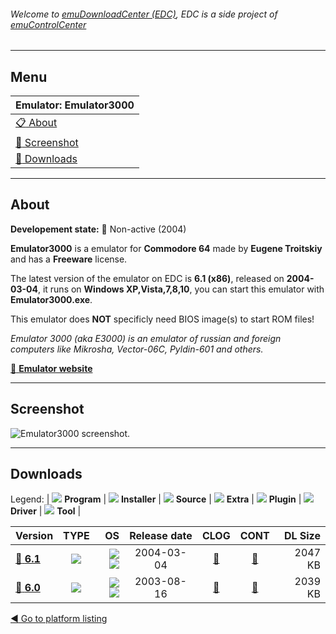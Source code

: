 ###### Welcome to [emuDownloadCenter (EDC)](https://github.com/PhoenixInteractiveNL/emuDownloadCenter/wiki/), EDC is a side project of [emuControlCenter](https://github.com/PhoenixInteractiveNL/emuControlCenter/wiki/)
***
## Menu
| **Emulator: Emulator3000** |
|:---------|
| [:clipboard: About](#about) |
| [:sunrise: Screenshot](#screenshot) |
| [:floppy_disk: Downloads](#downloads) |
***
## About
**Developement state:** :red_circle: Non-active (2004)

**Emulator3000** is a emulator for **Commodore 64** made by **Eugene Troitskiy** and has a **Freeware** license.

The latest version of the emulator on EDC is **6.1 (x86)**, released on **2004-03-04**, it runs on **Windows XP,Vista,7,8,10**, you can start this emulator with **Emulator3000.exe**.

This emulator does **NOT** specificly need BIOS image(s) to start ROM files!

_Emulator 3000 (aka E3000) is an emulator of russian and foreign computers like Mikrosha, Vector-06C, Pyldin-601 and others._

[:link: **Emulator website**](http://www.emulator3000.org/)
***
## Screenshot
![](https://raw.githubusercontent.com/PhoenixInteractiveNL/emuDownloadCenter/master/hooks/emulator3000/emulator_screen_01.jpg "Emulator3000 screenshot.")
***
## Downloads
Legend: | 
![](https://raw.githubusercontent.com/wiki/PhoenixInteractiveNL/emuDownloadCenter/images_misc/icon_program_24.png) **Program** | 
![](https://raw.githubusercontent.com/wiki/PhoenixInteractiveNL/emuDownloadCenter/images_misc/icon_installer_24.png) **Installer** | 
![](https://raw.githubusercontent.com/wiki/PhoenixInteractiveNL/emuDownloadCenter/images_misc/icon_source_code_24.png) **Source** | 
![](https://raw.githubusercontent.com/wiki/PhoenixInteractiveNL/emuDownloadCenter/images_misc/icon_extra_24.png) **Extra** | 
![](https://raw.githubusercontent.com/wiki/PhoenixInteractiveNL/emuDownloadCenter/images_misc/icon_plugin_24.png) **Plugin** | 
![](https://raw.githubusercontent.com/wiki/PhoenixInteractiveNL/emuDownloadCenter/images_misc/icon_driver_24.png) **Driver** | 
![](https://raw.githubusercontent.com/wiki/PhoenixInteractiveNL/emuDownloadCenter/images_misc/icon_tool_24.png) **Tool** | 
 
| Version | TYPE | OS | Release date | CLOG | CONT | DL Size |
|:--------|:----:|---:|:------------:|:----:|:----:|--------:|
| [:floppy_disk: **6.1**](https://github.com/PhoenixInteractiveNL/edc-repo0007/raw/master/emulator3000/6.1.7z) | ![](https://raw.githubusercontent.com/wiki/PhoenixInteractiveNL/emuDownloadCenter/images_misc/icon_program_24.png) | ![](https://raw.githubusercontent.com/wiki/PhoenixInteractiveNL/emuDownloadCenter/images_misc/logo_windows_24.png)![](https://raw.githubusercontent.com/wiki/PhoenixInteractiveNL/emuDownloadCenter/images_misc/icon_32-bit_24.png) | 2004-03-04 | [:page_facing_up:](https://github.com/PhoenixInteractiveNL/edc-repo0007/blob/master/emulator3000/6.1_changelog.txt) | [:mag_right:](https://github.com/PhoenixInteractiveNL/edc-repo0007/blob/master/emulator3000/6.1_contents.txt) | 2047 KB |
| [:floppy_disk: **6.0**](https://github.com/PhoenixInteractiveNL/edc-repo0007/raw/master/emulator3000/6.0.7z) | ![](https://raw.githubusercontent.com/wiki/PhoenixInteractiveNL/emuDownloadCenter/images_misc/icon_program_24.png) | ![](https://raw.githubusercontent.com/wiki/PhoenixInteractiveNL/emuDownloadCenter/images_misc/logo_windows_24.png)![](https://raw.githubusercontent.com/wiki/PhoenixInteractiveNL/emuDownloadCenter/images_misc/icon_32-bit_24.png) | 2003-08-16 | [:page_facing_up:](https://github.com/PhoenixInteractiveNL/edc-repo0007/blob/master/emulator3000/6.0_changelog.txt) | [:mag_right:](https://github.com/PhoenixInteractiveNL/edc-repo0007/blob/master/emulator3000/6.0_contents.txt) | 2039 KB |

[:arrow_backward: Go to platform listing](https://github.com/PhoenixInteractiveNL/emuDownloadCenter/wiki/EDC-Platform-List)

